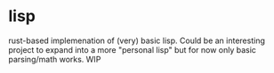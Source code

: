 lisp
====
rust-based implemenation of (very) basic lisp. Could be an interesting project to expand into a more "personal lisp" but for now only basic parsing/math works. WIP
